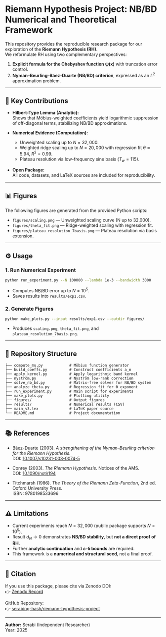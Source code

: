 # Riemann Hypothesis Project: NB/BD Numerical and Theoretical Framework

This repository provides the reproducible research package for our exploration of the **Riemann Hypothesis (RH)**.  
We reformulate RH using two complementary perspectives:

1. **Explicit formula for the Chebyshev function ψ(x)** with truncation error control.  
2. **Nyman–Beurling–Báez-Duarte (NB/BD) criterion**, expressed as an $L^2$ approximation problem.  

---

## 🔑 Key Contributions
- **Hilbert-Type Lemma (Analytic):**  
  Shows that Möbius-weighted coefficients yield logarithmic suppression of off-diagonal terms, stabilizing NB/BD approximations.  

- **Numerical Evidence (Computation):**  
  - Unweighted scaling up to $N=32{,}000$.  
  - Weighted ridge scaling up to $N=20{,}000$ with regression fit $\theta \approx 5.94$, $R^2=0.99$.  
  - Plateau resolution via low-frequency sine basis ($T_w=115$).  

- **Open Package:**  
  All code, datasets, and LaTeX sources are included for reproducibility.  

---

## 📊 Figures
The following figures are generated from the provided Python scripts:

- `figures/scaling.png` — Unweighted scaling curve (N up to 32,000).  
- `figures/theta_fit.png` — Ridge-weighted scaling with regression fit.  
- `figures/plateau_resolution_7basis.png` — Plateau resolution via basis extension.  

---

## ⚙️ Usage

### 1. Run Numerical Experiment
```bash
python run_experiment.py --N 100000 --lambda 1e-3 --bandwidth 3000
```
- Computes NB/BD error up to $N=10^5$.  
- Saves results into `results/exp1.csv`.

### 2. Generate Figures
```bash
python make_plots.py --input results/exp1.csv --outdir figures/
```
- Produces `scaling.png`, `theta_fit.png`, and `plateau_resolution_7basis.png`.

---

## 📂 Repository Structure
```
├── compute_mu.py            # Möbius function generator
├── build_coeffs.py          # Construct coefficients a_n
├── apply_kernel.py          # Apply logarithmic band kernel
├── nystrom.py               # Nyström low-rank correction
├── solve_nb_bd.py           # Matrix-free solver for NB/BD system
├── analyze_theta.py         # Regression fit for θ exponent
├── run_experiment.py        # Main script for experiments
├── make_plots.py            # Plotting utility
├── figures/                 # Output figures
├── results/                 # Numerical results (CSV)
├── main_v3.tex              # LaTeX paper source
└── README.md                # Project documentation
```

---

## 📚 References
- Báez-Duarte (2003). *A strengthening of the Nyman–Beurling criterion for the Riemann Hypothesis*.  
  DOI: [10.1007/s10231-003-0074-5](https://doi.org/10.1007/s10231-003-0074-5)  

- Conrey (2003). *The Riemann Hypothesis*. Notices of the AMS.  
  DOI: [10.1090/noti/194](https://doi.org/10.1090/noti/194)  

- Titchmarsh (1986). *The Theory of the Riemann Zeta-Function*, 2nd ed. Oxford University Press.  
  ISBN: 9780198533696  

---

## ⚠️ Limitations
- Current experiments reach $N=32{,}000$ (public package supports $N=10^5$).  
- Result $d_N \to 0$ demonstrates **NB/BD stability**, but **not a direct proof of RH**.  
- Further **analytic continuation** and **ε–δ bounds** are required.  
- This framework is a **numerical and structural seed**, not a final proof.

---

## 📌 Citation
If you use this package, please cite via Zenodo DOI:  
👉 [Zenodo Record](https://zenodo.org/records/17230129)  

GitHub Repository:  
👉 [serabing-hash/riemann-hypothesis-project](https://github.com/serabing-hash/riemann-hypothesis-project)

---

**Author:** Serabi (Independent Researcher)  
Year: 2025

